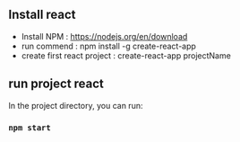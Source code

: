 ## Install react
- Install NPM : https://nodejs.org/en/download
- run commend : npm install -g create-react-app
- create first react project : create-react-app projectName

## run project react

In the project directory, you can run:

### `npm start`


